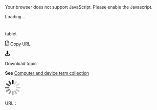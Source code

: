 Your browser does not support JavaScript. Please enable the Javascript.

Loading...

# 

tablet

![Copy URL](media/tablet/Copy.png)
Copy URL

![Download](media/tablet/Download.png)

Download topic

**See** [Computer and device term collection](https://worldready.cloudapp.net/Styleguide/Read?id=2700&topicid=26597)

![In progress](media/tablet/activity-large.gif)

URL :
